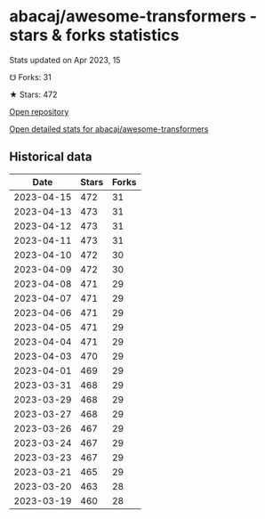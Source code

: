 # abacaj/awesome-transformers - stars & forks statistics

Stats updated on Apr 2023, 15

☋ Forks: 31

★ Stars: 472

[Open repository](https://github.com/abacaj/awesome-transformers)

[Open detailed stats for abacaj/awesome-transformers](https://reviewgithub.com/rep/abacaj/awesome-transformers)

## Historical data
| Date | Stars | Forks |
|------|-------|-------|
| 2023-04-15 | 472 | 31 | 
| 2023-04-13 | 473 | 31 | 
| 2023-04-12 | 473 | 31 | 
| 2023-04-11 | 473 | 31 | 
| 2023-04-10 | 472 | 30 | 
| 2023-04-09 | 472 | 30 | 
| 2023-04-08 | 471 | 29 | 
| 2023-04-07 | 471 | 29 | 
| 2023-04-06 | 471 | 29 | 
| 2023-04-05 | 471 | 29 | 
| 2023-04-04 | 471 | 29 | 
| 2023-04-03 | 470 | 29 | 
| 2023-04-01 | 469 | 29 | 
| 2023-03-31 | 468 | 29 | 
| 2023-03-29 | 468 | 29 | 
| 2023-03-27 | 468 | 29 | 
| 2023-03-26 | 467 | 29 | 
| 2023-03-24 | 467 | 29 | 
| 2023-03-23 | 467 | 29 | 
| 2023-03-21 | 465 | 29 | 
| 2023-03-20 | 463 | 28 | 
| 2023-03-19 | 460 | 28 | 

